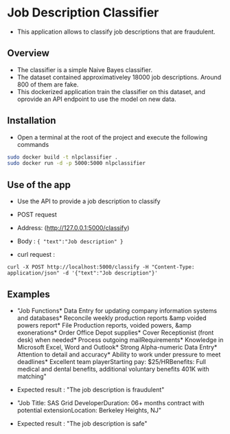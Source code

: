 # Job Description Classifier

-   This application allows to classify job descriptions that are fraudulent.

## Overview

-   The classifier is a simple Naive Bayes classifier.
-   The dataset contained approximativeley 18000 job descriptions. Around 800 of them are fake.
-   This dockerized application train the classifier on this dataset, and oprovide an API endpoint to use the model on new data.

## Installation

-   Open a terminal at the root of the project and execute the following commands

```bash
sudo docker build -t nlpclassifier .
sudo docker run -d -p 5000:5000 nlpclassifier
```

## Use of the app

-   Use the API to provide a job description to classify

-   POST request

-   Address: (http://127.0.0.1:5000/classify)

-   Body :
    `{
"text":"Job description"
}`

- curl request : 

`curl -X POST http://localhost:5000/classify -H "Content-Type: application/json" -d '{"text":"Job description"}'`


## Examples

-   "Job Functions* Data Entry for updating company information systems and databases* Reconcile weekly production reports &amp voided powers report* File Production reports, voided powers, &amp exonerations* Order Office Depot supplies* Cover Receptionist (front desk) when needed* Process outgoing mailRequirements* Knowledge in Microsoft Excel, Word and Outlook* Strong Alpha-numeric Data Entry* Attention to detail and accuracy* Ability to work under pressure to meet deadlines\* Excellent team playerStarting pay: $25/HRBenefits: Full medical and dental benefits, additional voluntary benefits 401K with matching"

-   Expected result : "The job description is fraudulent"

-   "Job Title: SAS Grid DeveloperDuration: 06+ months contract with potential extensionLocation: Berkeley Heights, NJ"

-   Expected result : "The job description is safe"
